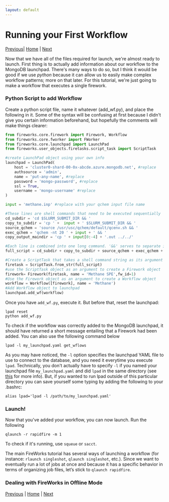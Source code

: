 ```yaml
---
layout: default
---
```


# Running your First Workflow

[Previous](./FW2-Required-Files.html)| [Home](../) | [Next](./FW4-Advanced-Setups.html)

Now that we have all of the files required for launch, we're almost ready to launch. First thing is to actually add information about our workflow to the MongoDB launchpad. There's many ways to do so, but I think it would be good if we use *python* because it can allow us to easily make complex workflow patterns; more on that later. For this tutorial, we're just going to make a workflow that executes a single firework.

### Python Script to add Workflow

Create a python script file, name it whatever (add_wf.py), and place the following in it. Some of the syntax will be confusing at first because I didn't give you certain information beforehand, but hopefully the comments will make things clearer:

```python
from fireworks.core.firework import Firework, Workflow
from fireworks.core.fworker import FWorker
from fireworks.core.launchpad import LaunchPad
from fireworks.user_objects.firetasks.script_task import ScriptTask

#create LaunchPad object using your own info
launchpad = LaunchPad(
    host = 'cluster0-shard-00-0x-abcde.azure.mongodb.net', #replace
    authsource = 'admin',
    name = 'put-any-name', #replace
    password = 'mongo-password', #replace
    ssl = True,
    username = 'mongo-username' #replace
)

input = 'methane.inp' #replace with your qchem input file name

#These lines are shell commands that need to be executed sequentially
cd_subdir = 'cd $SLURM_SUBMIT_DIR && '
copy_to_subdir = 'cp ' +  input + ' $SLURM_SUBMIT_DIR && '
source_qchem = 'source /usr/usc/qchem/default/qcenv.sh && '
exec_qchem = 'qchem -nt 20 ' + input + ' && '
copy_output_maindir = 'cp ' + input[0:-4] + '.out ../../'

#Each line is combined into one long command. '&&' serves to separate individual commands
full_script = cd_subdir + copy_to_subdir + source_qchem + exec_qchem + copy_output_maindir

#Create a ScriptTask that takes a shell command string as its argument
firetask = ScriptTask.from_str(full_script)   
#use the ScriptTask object as an argument to create a Firework object
firework= Firework(firetask, name = 'Methane SPE',fw_id=1)
#Use the Firework object as an argument to create a Workflow object
workflow = Workflow([firework], name = 'Methane')
#Add Workflow object to launchpad
launchpad.add_wf(workflow)
```
Once you have `add_wf.py`, execute it. But before that, reset the launchpad:

```
lpad reset
python add_wf.py
```

To check if the workflow was correctly added to the MongoDB launchpad, it should have returned a short message entailing that a Firework had been added. You can also use the following command below

```shell
lpad -l my_launchpad.yaml get_wflows
```
As you may have noticed, the `-l` option specifies the launchpad YAML file to use to connect to the database, and you need it everytime you execute `lpad`. Technically, you don't actually have to specify `-l` if you named your launchpad file `my_launchpad.yaml` and did `lpad` in the same directory (see [this](https://materialsproject.github.io/fireworks/queue_tutorial.html#submit-a-job) for more info). But, if you wanted to run lpad outside of this particular directory you can save yourself some typing by adding the following to your .bashrc:

```shell
alias lpad='lpad -l /path/to/my_launchpad.yaml'
```

### Launch!

Now that you've added your workflow, you can now launch. Run the following
```
qlaunch -r rapidfire -m 1
```
To check if it's running, use `squeue` or `sacct`.

The main FireWorks tutorial has several ways of launching a workflow (for instance: `rlaunch singleshot`, `qlaunch singleshot`, etc.). Since we want to eventually run a lot of jobs at once and because it has a specific behavior in terms of organizing job files, let’s stick to `qlaunch rapidfire`.

### Dealing with FireWorks in Offline Mode



[Previous](./FW1-PythonInst.html) | [Home](../) | [Next](./FW4-Advanced-Setups.html)
